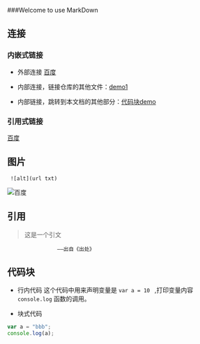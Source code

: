 ###Welcome to use MarkDown

## 连接  

### 内嵌式链接  
- 外部连接
[百度](http://www.baidu.com)  

- 内部连接，链接仓库的其他文件：[demo1](demo1.md)  
- 内部链接，跳转到本文档的其他部分：[代码块demo](demo2.md#代码块)

### 引用式链接

[百度][baidu]

## 图片

     ![alt](url txt)   
![百度](http://static.firefoxchina.cn/img/201703/12_58c89f73611cd0.jpg "阿达迪斯")


## 引用
> 这是一个引文  

                    ——出自《出处》

## 代码块
- 行内代码
这个代码中用来声明变量是 `var a = 10 ` ,打印变量内容 `console.log` 函数的调用。



- 块式代码
```javascript
var a = "bbb";
console.log(a);

```

<!---下面是本文档中用到的链接 --->
[baidu]:http://www.baidu.com
